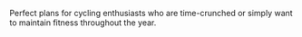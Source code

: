 Perfect plans for cycling enthusiasts who are time-crunched or simply want to maintain fitness throughout the year.